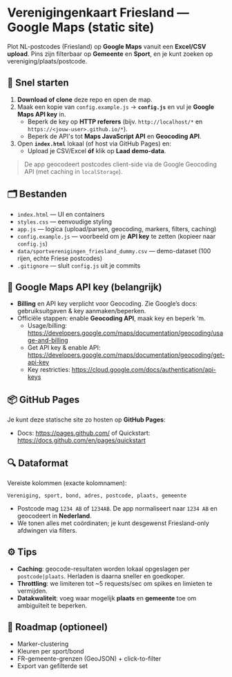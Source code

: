 # Verenigingenkaart Friesland — Google Maps (static site)

Plot NL-postcodes (Friesland) op **Google Maps** vanuit een **Excel/CSV upload**. Pins zijn filterbaar op **Gemeente** en **Sport**, en je kunt zoeken op vereniging/plaats/postcode.

## 🚀 Snel starten
1. **Download of clone** deze repo en open de map.
2. Maak een kopie van `config.example.js` → **`config.js`** en vul je **Google Maps API key** in.
   - Beperk de key op **HTTP referers** (bijv. `http://localhost/*` en `https://<jouw-user>.github.io/*`).
   - Beperk de API's tot **Maps JavaScript API** en **Geocoding API**.
3. Open **`index.html`** lokaal (of host via GitHub Pages) en:
   - Upload je CSV/Excel **óf** klik op **Laad demo-data**.

> De app geocodeert postcodes client-side via de Google Geocoding API (met caching in `localStorage`).

## 🗂️ Bestanden
- `index.html` — UI en containers
- `styles.css` — eenvoudige styling
- `app.js` — logica (upload/parsen, geocoding, markers, filters, caching)
- `config.example.js` — voorbeeld om je **API key** te zetten (kopieer naar `config.js`)
- `data/sportverenigingen_friesland_dummy.csv` — demo-dataset (100 rijen, echte Friese postcodes)
- `.gitignore` — sluit `config.js` uit je commits

## 🔑 Google Maps API key (belangrijk)
- **Billing** en API key verplicht voor Geocoding. Zie Google’s docs: gebruiksuitgaven & key aanmaken/beperken.
- Officiële stappen: enable **Geocoding API**, maak key en beperk ‘m.  
  - Usage/billing: https://developers.google.com/maps/documentation/geocoding/usage-and-billing  
  - Get API key & enable API: https://developers.google.com/maps/documentation/geocoding/get-api-key  
  - Key restricties: https://cloud.google.com/docs/authentication/api-keys

## 📦 GitHub Pages
Je kunt deze statische site zo hosten op **GitHub Pages**:
- Docs: https://pages.github.com/ of Quickstart: https://docs.github.com/en/pages/quickstart

## 🔍 Dataformat
Vereiste kolommen (exacte kolomnamen):
```
Vereniging, sport, bond, adres, postcode, plaats, gemeente
```
- Postcode mag `1234 AB` of `1234AB`. De app normaliseert naar `1234 AB` en geocodeert in **Nederland**.
- We tonen alles met coördinaten; je kunt desgewenst Friesland-only afdwingen via filters.

## ⚙️ Tips
- **Caching**: geocode-resultaten worden lokaal opgeslagen per `postcode|plaats`. Herladen is daarna sneller en goedkoper.
- **Throttling**: we limiteren tot ~5 requests/sec om spikes en limieten te vermijden.
- **Datakwaliteit**: voeg waar mogelijk **plaats** en **gemeente** toe om ambiguïteit te beperken.

## 🧱 Roadmap (optioneel)
- Marker-clustering
- Kleuren per sport/bond
- FR-gemeente-grenzen (GeoJSON) + click-to-filter
- Export van gefilterde set
